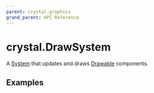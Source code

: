 ```yaml
---
parent: crystal.graphics
grand_parent: API Reference
---
```


# crystal.DrawSystem

A [System](/crystal/api/ecs/system) that updates and draws [Drawable](drawable) components.

## Examples

```lua

```
